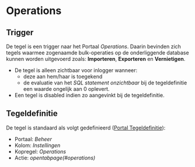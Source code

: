 # Operations

## Trigger

De tegel is een trigger naar het Portaal *Operations*. Daarin bevinden zich tegels waarmee zogenaamde bulk-operaties op de onderliggende database kunnen worden uitgevoerd zoals: **Importeren**, **Exporteren** en **Vernietigen**.

* De tegel is alleen zichtbaar voor inlogger wanneer:
  * deze aan hem/haar is toegekend
  * de evaluatie van het *SQL statement onzichtbaar* bij de tegeldefinitie een waarde ongelijk aan 0 oplevert.
* Een tegel is disabled indien zo aangevinkt bij de tegeldefinitie.

## Tegeldefinitie

De tegel is standaard als volgt gedefinieerd ([Portal Tegeldefinitie](/docs/instellen_inrichten/portaldefinitie/portal_tegel.md)):

* Portaal: *Beheer*
* Kolom: *Instellingen*
* Kopregel: *Operations*
* Actie: *opentabpage(#operations)*
